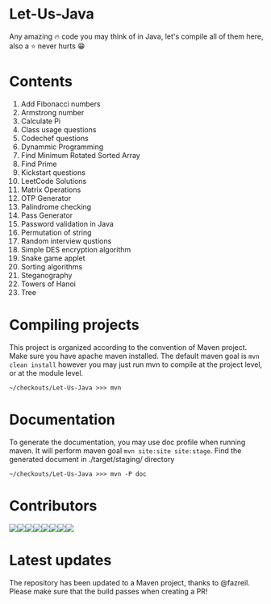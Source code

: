 # Let-Us-Java
Any amazing :fire: code you may think of in Java, let's compile all of them here, also a :star: never hurts :grin:


# Contents
1. Add Fibonacci numbers
2. Armstrong number
3. Calculate Pi
4. Class usage questions
5. Codechef questions
6. Dynammic Programming
7. Find Minimum Rotated Sorted Array
8. Find Prime
9. Kickstart questions
10. LeetCode Solutions
11. Matrix Operations
12. OTP Generator
13. Palindrome checking
14. Pass Generator
15. Password validation in Java
16. Permutation of string
17. Random interview qustions
18. Simple DES encryption algorithm
19. Snake game applet
20. Sorting algorithms
21. Steganography
22. Towers of Hanoi
23. Tree

# Compiling projects
This project is organized according to the convention of Maven project.
Make sure you have apache maven installed.
The default maven goal is `mvn clean install` however you may just run mvn to compile at the project level, or at the module level.

```shell
~/checkouts/Let-Us-Java >>> mvn
```

# Documentation
To generate the documentation, you may use doc profile when running maven. It will perform maven goal `mvn site:site site:stage`. Find the generated document in ./target/staging/ directory

```shell
~/checkouts/Let-Us-Java >>> mvn -P doc
```

# Contributors
[![](https://sourcerer.io/fame/Pradyuman7/CodeNerve/Let-Us-Java/images/0)](https://sourcerer.io/fame/Pradyuman7/CodeNerve/Let-Us-Java/links/0)[![](https://sourcerer.io/fame/Pradyuman7/CodeNerve/Let-Us-Java/images/1)](https://sourcerer.io/fame/Pradyuman7/CodeNerve/Let-Us-Java/links/1)[![](https://sourcerer.io/fame/Pradyuman7/CodeNerve/Let-Us-Java/images/2)](https://sourcerer.io/fame/Pradyuman7/CodeNerve/Let-Us-Java/links/2)[![](https://sourcerer.io/fame/Pradyuman7/CodeNerve/Let-Us-Java/images/3)](https://sourcerer.io/fame/Pradyuman7/CodeNerve/Let-Us-Java/links/3)[![](https://sourcerer.io/fame/Pradyuman7/CodeNerve/Let-Us-Java/images/4)](https://sourcerer.io/fame/Pradyuman7/CodeNerve/Let-Us-Java/links/4)[![](https://sourcerer.io/fame/Pradyuman7/CodeNerve/Let-Us-Java/images/5)](https://sourcerer.io/fame/Pradyuman7/CodeNerve/Let-Us-Java/links/5)[![](https://sourcerer.io/fame/Pradyuman7/CodeNerve/Let-Us-Java/images/6)](https://sourcerer.io/fame/Pradyuman7/CodeNerve/Let-Us-Java/links/6)[![](https://sourcerer.io/fame/Pradyuman7/CodeNerve/Let-Us-Java/images/7)](https://sourcerer.io/fame/Pradyuman7/CodeNerve/Let-Us-Java/links/7)

# Latest updates
The repository has been updated to a Maven project, thanks to @fazreil. Please make sure that the build passes when creating a PR!
